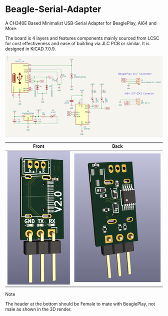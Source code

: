 # Beagle-Serial-Adapter
A CH340E Based Minimalist USB-Serial Adapter for BeaglePlay, AI64 and More.

The board is 4 layers and features components mainly sourced from LCSC for cost effectiveness and ease of building via JLC PCB or similar. 
It is designed in KiCAD 7.0.9.

![Schematic](Images/schematic.png?raw=true "Schematic")


Front           |  Back
:-------------------------:|:-------------------------:
![Front](Images/front.png?raw=true "Front")  |  ![Back](Images/back.png?raw=true "Back")

> [!NOTE]  
> The header at the bottom should be Female to mate with BeaglePlay, not male as shown in the 3D render.
